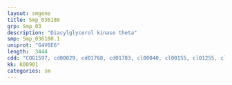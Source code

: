 ```yaml
---
layout: smgene
title: Smp_036180
grp: Smp_03
description: "Diacylglycerol kinase theta"
smp: Smp_036180.1
uniprot: "G4V6E6"
length:  3444
cdd: "COG1597, cd00029, cd01768, cd01783, cl00040, cl00155, cl01255, cl02440, pfam00130, pfam00609, pfam00781, pfam00788, smart00045, smart00046, smart00109"
kk: K00901
categories: sm
---
```


